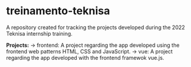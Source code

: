 # treinamento-teknisa
A repository created for tracking the projects developed during the 2022 Teknisa internship training.

**Projects:**
 -> frontend:
    A project regarding the app developed using the frontend web patterns HTML, CSS and JavaScript.
 -> vue:
    A project regarding the app developed with the frontend framewok vue.js.